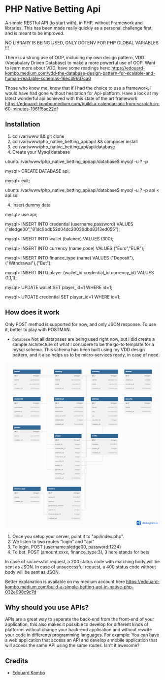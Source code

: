 # PHP Native Betting Api

A simple RESTful API (to start with), in PHP, without Framework and libraries. This has been made really quickly as a personal challenge first, and is meant to be improved.

NO LIBRARY IS BEING USED, ONLY DOTENV FOR PHP GLOBAL VARIABLES !!!

There is a strong use of OOP, including my own design pattern, VDD (Vocabulary Driven Database) to make a more powerful use of OOP.
Want to learn more about VDD, have some readings here: https://edouard-kombo.medium.com/vdd-the-database-design-pattern-for-scalable-and-human-readable-schemas-16ec396d7ca0

Those who know me, know that if I had the choice to use a framework, I would have had gone without hesitation for Api-platform. Have a look at my latest wonderful api achieved with this state of the art framework https://edouard-kombo.medium.com/build-a-calendar-api-from-scratch-in-60-minutes-1961f5ac22df

## Installation

1. cd /var/www && git clone 
2. cd /var/www/php_native_betting_api/api/ && composer install
2. cd /var/www/php_native_betting_api/api/database
3. Create your Mysql database

ubuntu:/var/www/php_native_betting_api/api/database$ mysql -u ? -p

mysql> CREATE DATABASE api;

mysql> exit;

ubuntu:/var/www/php_native_betting_api/api/database$ mysql -u ? -p api < api.sql

4. Insert dummy data

mysql> use api;

mysql> INSERT INTO credential (username,password) VALUES ("sledge00","81dc9bdb52d04dc20036dbd8313ed055");

mysql> INSERT INTO wallet (balance) VALUES (300);

mysql> INSERT INTO currency (name,code) VALUES ("Euro","EUR");

mysql> INSERT INTO finance_type (name) VALUES ("Deposit"),("Withdrawal"),("Bet");

mysql> INSERT INTO player (wallet_id,credential_id,currency_id) VALUES (1,1,1);

mysql> UPDATE wallet SET player_id=1 WHERE id=1;

mysql> UPDATE credential SET player_id=1 WHERE id=1;

## How does it work

Only POST method is supported for now, and only JSON response.
To use it, better to play with POSTMAN.


- `Database` Not all databases are being used right now, but I did create a sample architecture of what I considere to be the go-to template for a mysql schema. This schema has been built using my VDD design pattern, and it also helps us to be micro-services ready, in case of need.

![GET method](https://raw.githubusercontent.com/edouardkombo/php_native_betting_api/master/api/database/api.png)


1. Once you setup your server, point it to "api/index.php".
2. We listen to two routes "login" and "api"
3. To login, POST (username:sledge00, password:1234)
4. To bet. POST (amount:xxxx, finance_type:3), 3 here stands for bets

In case of successful request, a 200 status code with matching body will be sent as JSON.
In case of unsuccessful request, a 400 status code without body will be sent as JSON.

Better explanation is available on my medium account here https://edouard-kombo.medium.com/build-a-simple-betting-api-in-native-php-032e098c9c7d


## Why should you use APIs?

APIs are a great way to separate the back-end from the front-end of your application,  this also makes it possible to develop for different kinds of platforms without change your back-end application and without rewrite your code in differents programming languages. For example: You can have a web application that access an API and develop a mobile application that will access the same API using the same routes. Isn't it awesome?

## Credits

- [Edouard Kombo](https://github.com/edouardkombo)

